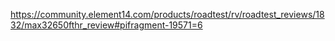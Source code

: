 https://community.element14.com/products/roadtest/rv/roadtest_reviews/1832/max32650fthr_review#pifragment-19571=6

